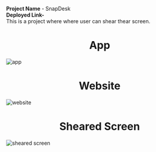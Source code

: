 
<b>Project Name</b> - SnapDesk<br>
<b>Deployed Link-</b> <br>
This is a project where where user can shear thear screen.


<h1 align ="center">App</h1>

![app](https://user-images.githubusercontent.com/112633247/218098466-44cceb57-acda-4321-8555-db2345d285fc.png)




<h1 align="center">Website</h1>

![website](https://user-images.githubusercontent.com/112633247/218098553-e5ff87c8-9a4d-400c-9b32-914d51ac5a82.png)




<h1 align ="center">Sheared Screen</h1>

![sheared screen](https://user-images.githubusercontent.com/112633247/218098598-7e8e8a08-1138-4cdf-b91b-a7e7cde2b7af.png)












